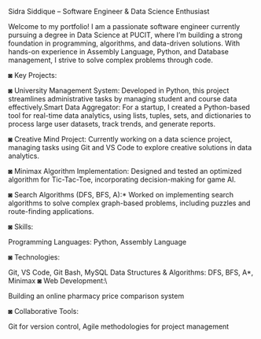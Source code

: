 Sidra Siddique – Software Engineer & Data Science Enthusiast

Welcome to my portfolio! I am a passionate software engineer currently pursuing a degree in Data Science at PUCIT,
where I’m building a strong foundation in programming, algorithms, and data-driven solutions. With hands-on experience in 
Assembly Language, Python, and Database management, I strive to solve complex problems through code.

◙ Key Projects:



◙ University Management System: Developed in Python, this project streamlines administrative tasks
by managing student and course data effectively.Smart Data Aggregator: For a startup, I created a Python-based tool 
for real-time data analytics, using lists, tuples, sets, and dictionaries to process large user datasets, track trends, and generate reports.


◙ Creative Mind Project: Currently working on a data science project, managing tasks using Git and VS Code to explore creative solutions in data analytics.


◙ Minimax Algorithm Implementation: Designed and tested an optimized algorithm for Tic-Tac-Toe, incorporating decision-making for game AI.


◙ Search Algorithms (DFS, BFS, A):* Worked on implementing search algorithms to solve complex graph-based problems, including puzzles and route-finding applications.


◙ Skills:

Programming Languages:
Python, Assembly Language


◙ Technologies: 


Git, VS Code, Git Bash, MySQL
Data Structures & Algorithms: DFS, BFS, A*, Minimax
◙ Web Development:\


Building an online pharmacy price comparison system

◙ Collaborative Tools:


Git for version control, Agile methodologies for project management

